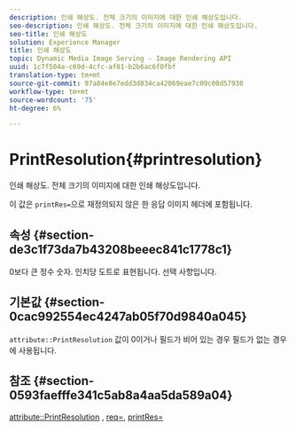 ```yaml
---
description: 인쇄 해상도. 전체 크기의 이미지에 대한 인쇄 해상도입니다.
seo-description: 인쇄 해상도. 전체 크기의 이미지에 대한 인쇄 해상도입니다.
seo-title: 인쇄 해상도
solution: Experience Manager
title: 인쇄 해상도
topic: Dynamic Media Image Serving - Image Rendering API
uuid: 1c7f504a-c69d-4cfc-af01-b2b6ac6f0fbf
translation-type: tm+mt
source-git-commit: 97a84e8e7edd3d834ca42069eae7c09c00d57938
workflow-type: tm+mt
source-wordcount: '75'
ht-degree: 6%

---
```



# PrintResolution{#printresolution}

인쇄 해상도. 전체 크기의 이미지에 대한 인쇄 해상도입니다.

이 값은 `printRes=`으로 재정의되지 않은 한 응답 이미지 헤더에 포함됩니다.

## 속성 {#section-de3c1f73da7b43208beeec841c1778c1}

0보다 큰 정수 숫자. 인치당 도트로 표현됩니다. 선택 사항입니다.

## 기본값 {#section-0cac992554ec4247ab05f70d9840a045}

`attribute::PrintResolution` 값이 0이거나 필드가 비어 있는 경우 필드가 없는 경우에 사용됩니다.

## 참조 {#section-0593faefffe341c5ab8a4aa5da589a04}

[attribute::PrintResolution](../../../../../../is-api/image-catalog/image-serving-api-ref/c-image-catalog-reference/c-attributes-reference/r-printresolution.md#reference-a53c6850077148c9bd88a8c5c1c400c5) ,  [req=](../../../../../../is-api/http-ref/image-serving-api-ref/c-http-protocol-reference/c-command-reference/r-req/r-req.md#reference-907cdb4a97034db7ad94695f25552e76),  [printRes=](../../../../../../is-api/http-ref/image-serving-api-ref/c-http-protocol-reference/c-command-reference/r-printres.md#reference-84f52afff4704c4b9d58e4bbbaea1491)
